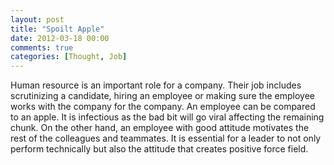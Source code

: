 ```yaml
---
layout: post
title: "Spoilt Apple"
date: 2012-03-18 00:00
comments: true
categories: [Thought, Job]
---
```

Human resource is an important role for a company. Their job includes scrutinizing a candidate, hiring an employee or making sure the employee works with the company for the company. An employee can be compared to an apple. It is infectious as the bad bit will go viral affecting the remaining chunk. On the other hand, an employee with good attitude motivates the rest of the colleagues and teammates. It is essential for a leader to not only perform technically but also the attitude that creates positive force field.